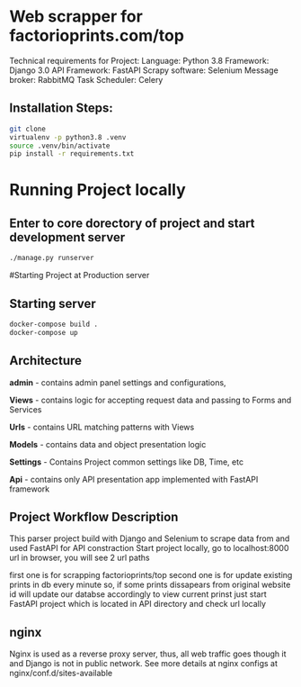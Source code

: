 # Web scrapper for factorioprints.com/top

Technical requirements for Project:
Language: Python 3.8
Framework: Django 3.0
API Framework: FastAPI
Scrapy software: Selenium
Message broker: RabbitMQ
Task Scheduler: Celery

## Installation Steps:

```bash
git clone
virtualenv -p python3.8 .venv
source .venv/bin/activate
pip install -r requirements.txt
```

# Running Project locally
## Enter to core dorectory of project and start development server

```bash
./manage.py runserver
```

#Starting Project at Production server
## Starting server

```bash
docker-compose build .
docker-compose up
```

## Architecture

**admin** - contains admin panel settings and configurations,

**Views** - contains logic for accepting request data and passing to Forms and Services

**Urls** - contains URL matching patterns with Views

**Models** - contains data and object presentation logic

**Settings** - Contains Project common settings like DB, Time, etc

**Api** - contains only API presentation app implemented with FastAPI framework

## **Project Workflow Description**

This parser project build with Django and Selenium to scrape data from and used FastAPI for API constraction
Start project locally, go to localhost:8000 url in browser, you will see 2 url paths

first one is for scrapping factorioprints/top second one is for update existing prints in db every minute
so, if some prints dissapears from original website id will update our databse accordingly
to view current prinst just start FastAPI project which is located in API directory and check url locally


## nginx

Nginx is used as a reverse proxy server, thus, all web traffic goes though it and Django is not in public network.
See more details at nginx configs at nginx/conf.d/sites-available

